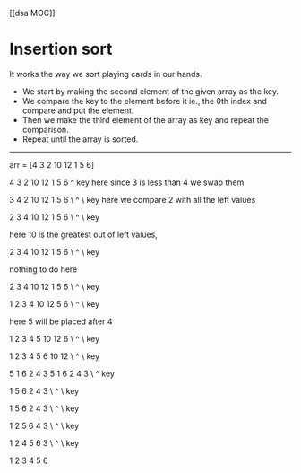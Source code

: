 [[dsa MOC]]

# Insertion sort

It works the way we sort playing cards in our hands.



* We start by making the second element of the given array as the key.
* We compare the key to the element before it ie., the 0th index and compare and put the element.
* Then we make the third element of the array as key and repeat the comparison.
* Repeat until the array is sorted.
---
arr = [4 3 2 10 12 1 5 6]

4 3 2 10 12 1 5 6
   ^
key
here since 3 is less than 4 we swap them

3 4 2 10 12 1 5 6
   \   ^
   \ key
here we compare 2 with all the left values

2 3 4 10 12 1 5 6
   \      ^
   \     key

here 10 is the greatest out of left values,

2 3 4 10 12 1 5 6
   \           ^
   \         key

nothing to do here

2 3 4 10 12 1 5 6
   \               ^
   \             key
   
1 2 3 4 10 12 5 6
   \                  ^
   \                key

here 5 will be placed after 4

1 2 3 4 5 10 12 6
   \                      ^
   \                    key

1 2 3 4 5 6 10 12
      \                      ^
     \                    key



5 1 6 2 4 3
5 1 6 2 4 3
\   ^
 key

1 5 6 2 4 3
   \   ^
\    key

1 5 6 2 4 3
\         ^
   \  key
   
1 2 5 6 4 3
\            ^
\         key

1 2 4 5 6 3
\               ^
\            key

1 2 3 4 5 6





